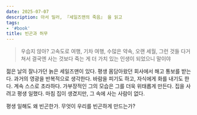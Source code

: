 ```yaml
---
date: 2025-07-07
description: 아서 밀러, 『세일즈맨의 죽음』 을 읽고
tags:
- '#book'
title: 빈곤과 허무
---
```


> 우습지 않아? 고속도로 여행, 기차 여행, 수많은 약속, 오랜 세월, 그런 것들 다거쳐서 결국엔 사는 것보다 죽는 게 더 가치 있는 인생이 되었으니 말이야

젊은 날의 잘나가던 늙은 세일즈맨이 있다. 평생 몸담아왔던 회사에서 해고 통보를 받는다. 과거의 영광을 반복적으로 생각한다. 바람을 피기도 하고, 자식에게 화를 내기도 한다. 계속 스스로 초라하다. 가부장적인 그의 모습은 그를 더욱 위태롭게 만든다. 집을 사려고 평생 일했다. 마침 집이 생겼지만, 그 속에 사는 사람이 없다.

평생 일해도 왜 빈곤한가. 무엇이 우리를 빈곤하게 만드는가?